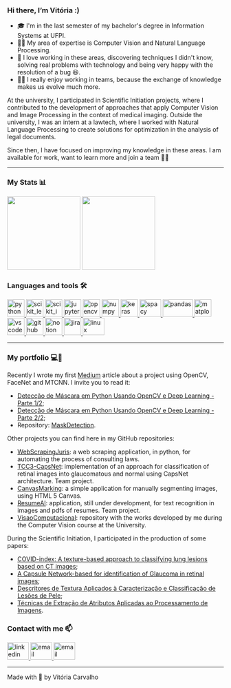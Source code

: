 ### Hi there, I’m Vitória :)

* :mortar_board: I'm in the last semester of my bachelor's degree in Information Systems at UFPI.
* :woman_technologist: My area of expertise is Computer Vision and Natural Language Processing.
* :purple_heart: I love working in these areas, discovering techniques I didn't know, solving real problems with technology and being very happy with the resolution of a bug :laughing:.
* :ok_woman: I really enjoy working in teams, because the exchange of knowledge makes us evolve much more.

At the university, I participated in Scientific Initiation projects, where I contributed to the development of approaches that apply Computer Vision and Image Processing in the context of medical imaging. Outside the university, I was an intern at a lawtech, where I worked with Natural Language Processing to create solutions for optimization in the analysis of legal documents.

Since then, I have focused on improving my knowledge in these areas. I am available for work, want to learn more and join a team :purple_heart::rocket:

---

### My Stats :bar_chart:

<p>
  <img height="170em" src="https://github-readme-stats.vercel.app/api?username=VitoriaCarvalho&show_icons=true&layout=compact&theme=graywhite" />
  <img height="170em" src="https://github-readme-stats.vercel.app/api/top-langs/?username=VitoriaCarvalho&layout=compact&theme=graywhite"/>
</p>

  
### Languages and tools :hammer_and_wrench:

<p>
  <a href="https://www.python.org/" target="_blank">
    <img src="https://upload.wikimedia.org/wikipedia/commons/thumb/c/c3/Python-logo-notext.svg/768px-Python-logo-notext.svg.png" alt="python" width="40" height="40"/>
  </a>
  <a href="https://scikit-learn.org/" target="_blank">
    <img src="https://upload.wikimedia.org/wikipedia/commons/0/05/Scikit_learn_logo_small.svg" alt="scikit_learn" width="40" height="40"/>
  </a>
  <a href="https://scikit-image.org/" target="_blank">
    <img src="https://upload.wikimedia.org/wikipedia/commons/3/38/Scikit-image_logo.png" alt="scikit_image" width="40" height="40"/>
  </a>
  <a href="https://jupyter.org/" target="_blank">
    <img src="https://upload.wikimedia.org/wikipedia/commons/thumb/3/38/Jupyter_logo.svg/1200px-Jupyter_logo.svg.png" alt="jupyter" width="40" height="40"/>
  </a>
  <a href="https://opencv.org/" target="_blank">
    <img src="https://upload.wikimedia.org/wikipedia/commons/thumb/3/32/OpenCV_Logo_with_text_svg_version.svg/1200px-OpenCV_Logo_with_text_svg_version.svg.png" alt="opencv" width="40" height="40"/>
  <a href="https://numpy.org/" target="_blank">
    <img src="https://user-images.githubusercontent.com/50221806/86498201-a8bd8680-bd39-11ea-9d08-66b610a8dc01.png" alt="numpy" width="40" height="40"/>
  </a>
  <a href="https://keras.io/" target="_blank">
    <img src="https://img.stackshare.io/service/5601/keras.png" alt="keras" width="40" height="40"/>
  </a>
  <a href="https://spacy.io/" target="_blank">
    <img src="https://upload.wikimedia.org/wikipedia/commons/thumb/8/88/SpaCy_logo.svg/1200px-SpaCy_logo.svg.png" alt="spacy" width="50" height="40"/>
  </a>
  <a href="https://pandas.pydata.org/" target="_blank">
    <img src="https://upload.wikimedia.org/wikipedia/commons/thumb/e/ed/Pandas_logo.svg/1200px-Pandas_logo.svg.png" alt="pandas" width="70" height="40"/>
  </a>
  <a href="https://matplotlib.org/" target="_blank">
    <img src="https://static.javatpoint.com/tutorial/matplotlib/images/matplotlib-tutorial.png" alt="matplotlib" width="40" height="40"/>
  </a>
  <a href="https://code.visualstudio.com/" target="_blank">
    <img src="https://user-images.githubusercontent.com/33909398/116943795-ab835380-ac4a-11eb-91db-1da4365a304d.png" alt="vscode" width="40" height="40"/>
  </a>
  <a href="https://github.com/" target="_blank">
    <img src="https://github.githubassets.com/images/modules/logos_page/GitHub-Mark.png" alt="github" width="40" height="40"/>
  </a>
  <a href="https://www.notion.so/" target="_blank">
    <img src="https://produtive.me/wp-content/uploads/2019/08/notion-logo-no-background.png" alt="notion" width="40" height="40"/>
  </a>
  <a href="https://www.atlassian.com/software/jira" target="_blank">
    <img src="https://www.solarwinds.com/-/media/solarwinds/swdcv2/licensed-products/service-desk/integrations/sd-integrations-logo-jira.ashx?rev=701fbaa7f8ac4ae08e0406c8984c43e7&hash=75D4F04DE99B88DE7B2C4193F0616F1F" alt="jira" width="40" height="40"/>
  </a>
  <a href="https://www.linux.org/" target="_blank">
    <img src="https://i.pinimg.com/originals/c7/b8/11/c7b8113247fecd83bd9b5ed5bd3f34d5.png" alt="linux" width="50" height="40"/>
  </a>
<p/>
   
---

### My portfolio :computer::memo:

Recently I wrote my first [Medium](https://vitoria-carvalho.medium.com/) article about a project using OpenCV, FaceNet and MTCNN. I invite you to read it:

* [Detecção de Máscara em Python Usando OpenCV e Deep Learning - Parte 1/2](https://vitoria-carvalho.medium.com/detec%C3%A7%C3%A3o-de-m%C3%A1scara-em-python-usando-opencv-e-deep-learning-parte-1-2-92c66799934e);
* [Detecção de Máscara em Python Usando OpenCV e Deep Learning - Parte 2/2](https://vitoria-carvalho.medium.com/detec%C3%A7%C3%A3o-de-m%C3%A1scara-em-python-usando-opencv-e-deep-learning-parte-2-2-ee65644bb9d5);
* Repository: [MaskDetection](https://github.com/VitoriaCarvalho/MaskDetection).

Other projects you can find here in my GitHub repositories:

* [WebScrapingJuris](https://github.com/VitoriaCarvalho/WebScrapingJuris): a web scraping application, in python, for automating the process of consulting laws.
* [TCC3-CapsNet](https://github.com/VitoriaCarvalho/TCC3-CapsNet): implementation of an approach for classification of retinal images into glaucomatous and normal using CapsNet architecture. Team project.
* [CanvasMarking](https://github.com/VitoriaCarvalho/CanvasMarking): a simple application for manually segmenting images, using HTML 5 Canvas.
* [ResumeAI](https://github.com/Panelinha-Inc/resume-ai-api): application, still under development, for text recognition in images and pdfs of resumes. Team project.
* [VisaoComputacional](https://github.com/VitoriaCarvalho/VisaoComputacional): repository with the works developed by me during the Computer Vision course at the University.

During the Scientific Initiation, I participated in the production of some papers:

* [COVID-index: A texture-based approach to classifying lung lesions based on CT images](https://www.sciencedirect.com/science/article/abs/pii/S0031320321002703);
* [A Capsule Network-based for identification of Glaucoma in retinal images](https://ieeexplore.ieee.org/document/9219708);
* [Descritores de Textura Aplicados à Caracterização e Classificação de Lesões de Pele](https://xsinfo.picos.ufpi.br/media/sinfo2019_artigos.pdf);
* [Técnicas de Extração de Atributos Aplicadas ao Processamento de Imagens](https://xsinfo.picos.ufpi.br/media/sinfo2019_minicursos.pdf).

### Contact with me :mailbox:

<p>
  <a href="https://www.linkedin.com/in/vitória-carvalho-90210b19a" target="_blank">
    <img src="https://image.flaticon.com/icons/png/512/174/174857.png" alt="linkedin" width="50" height="40"/>
  </a>
  <a href="mailto:vitoriiacb@gmail.com" target="_blank">
    <img src="https://cdn3.iconfinder.com/data/icons/logos-brands-3/24/logo_brand_brands_logos_gmail-512.png" alt="email" width="50" height="40"/>
  </a>
  <a href="https://vitoria-carvalho.medium.com/" target="_blank">
    <img src="https://upload.wikimedia.org/wikipedia/commons/thumb/e/ec/Medium_logo_Monogram.svg/1200px-Medium_logo_Monogram.svg.png" alt="email" width="50" height="40"/>
  </a>
</p>

---

Made with :purple_heart: by Vitória Carvalho
